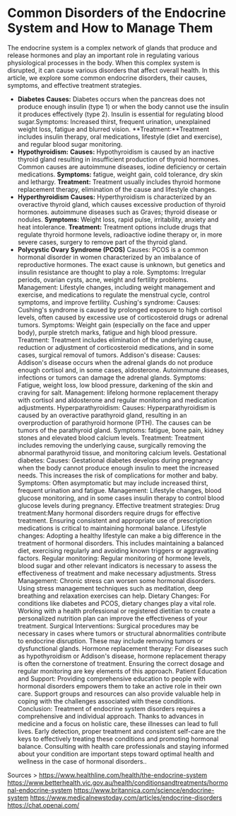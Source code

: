 # Common Disorders of the Endocrine System and How to Manage Them

The endocrine system is a complex network of glands that produce and release hormones and play an important role in regulating various physiological processes in the body. When this complex system is disrupted, it can cause various disorders that affect overall health. In this article, we explore some common endocrine disorders, their causes, symptoms, and effective treatment strategies.

+ **Diabetes** 
**Causes:** Diabetes occurs when the pancreas does not produce enough insulin (type 1) or when the body cannot use the insulin it produces effectively (type 2). Insulin is essential for regulating blood sugar.Symptoms: Increased thirst, frequent urination, unexplained weight loss, fatigue and blurred vision.
**Treatment:**Treatment includes insulin therapy, oral medications, lifestyle (diet and exercise), and regular blood sugar monitoring.
+ **Hypothyroidism:**
**Causes:** Hypothyroidism is caused by an inactive thyroid gland resulting in insufficient production of thyroid hormones. Common causes are autoimmune diseases, iodine deficiency or certain medications.
**Symptoms:** fatigue, weight gain, cold tolerance, dry skin and lethargy.
**Treatment:** Treatment usually includes thyroid hormone replacement therapy, elimination of the cause and lifestyle changes.
+ **Hyperthyroidism**
**Causes:** Hyperthyroidism is characterized by an overactive thyroid gland, which causes excessive production of thyroid hormones. 
autoimmune diseases such as Graves; thyroid disease or nodules.
**Symptoms:** Weight loss, rapid pulse, irritability, anxiety and heat intolerance.
**Treatment:** Treatment options include drugs that regulate thyroid hormone levels, radioactive iodine therapy or, in more severe cases, surgery to remove part of the thyroid gland.
+ **Polycystic Ovary Syndrome (PCOS)**
Causes:
 PCOS is a common hormonal disorder in women characterized by an imbalance of reproductive hormones. The exact cause is unknown, but genetics and insulin resistance are thought to play a role.
Symptoms:
 Irregular periods, ovarian cysts, acne, weight and fertility problems.
Management:
 Lifestyle changes, including weight management and exercise, and medications to regulate the menstrual cycle, control symptoms, and improve fertility.
Cushing's syndrome:
Causes:
 Cushing's syndrome is caused by prolonged exposure to high cortisol levels, often caused by excessive use of corticosteroid drugs or adrenal tumors.
Symptoms:
 Weight gain (especially on the face and upper body), purple stretch marks, fatigue and high blood pressure.
Treatment: 
Treatment includes elimination of the underlying cause, reduction or adjustment of corticosteroid medications, and in some cases, surgical removal of tumors.
Addison's disease:
Causes:
 Addison's disease occurs when the adrenal glands do not produce enough cortisol and, in some cases, aldosterone. 
Autoimmune diseases, infections or tumors can damage the adrenal glands.
Symptoms: 
Fatigue, weight loss, low blood pressure, darkening of the skin and craving for salt.
Management: 
lifelong hormone replacement therapy with cortisol and aldosterone and regular monitoring and medication adjustments.
Hyperparathyroidism:
Causes:
 Hyperparathyroidism is caused by an overactive parathyroid gland, resulting in an overproduction of parathyroid hormone (PTH). The causes can be tumors of the parathyroid gland.
Symptoms: 
fatigue, bone pain, kidney stones and elevated blood calcium levels.
Treatment:
 Treatment includes removing the underlying cause, surgically removing the abnormal parathyroid tissue, and monitoring calcium levels.
Gestational diabetes:
Causes:
 Gestational diabetes develops during pregnancy when the body cannot produce enough insulin to meet the increased needs. This increases the risk of complications for mother and baby.
Symptoms:
 Often asymptomatic but may include increased thirst, frequent urination and fatigue.
Management: 
Lifestyle changes, blood glucose monitoring, and in some cases insulin therapy to control blood glucose levels during pregnancy.
Effective treatment strategies:
Drug treatment:Many hormonal disorders require drugs for effective treatment. Ensuring consistent and appropriate use of prescription medications is critical to maintaining hormonal balance.
Lifestyle changes:
Adopting a healthy lifestyle can make a big difference in the treatment of hormonal disorders. This includes maintaining a balanced diet, exercising regularly and avoiding known triggers or aggravating factors.
Regular monitoring:
Regular monitoring of hormone levels, blood sugar and other relevant indicators is necessary to assess the effectiveness of treatment and make necessary adjustments.
Stress Management:
Chronic stress can worsen some hormonal disorders. Using stress management techniques such as meditation, deep breathing and relaxation exercises can help.
Dietary Changes:
For conditions like diabetes and PCOS, dietary changes play a vital role. Working with a health professional or registered dietitian to create a personalized nutrition plan can improve the effectiveness of your treatment.
Surgical Interventions:
Surgical procedures may be necessary in cases where tumors or structural abnormalities contribute to endocrine disruption. These may include removing tumors or dysfunctional glands.
Hormone replacement therapy:
For diseases such as hypothyroidism or Addison's disease, hormone replacement therapy is often the cornerstone of treatment. Ensuring the correct dosage and regular monitoring are key elements of this approach.
Patient Education and Support:
Providing comprehensive education to people with hormonal disorders empowers them to take an active role in their own care. Support groups and resources can also provide valuable help in coping with the challenges associated with these conditions.
Conclusion:
Treatment of endocrine system disorders requires a comprehensive and individual approach. Thanks to advances in medicine and a focus on holistic care, these illnesses can lead to full lives. Early detection, proper treatment and consistent self-care are the keys to effectively treating these conditions and promoting hormonal balance. Consulting with health care professionals and staying informed about your condition are important steps toward optimal health and wellness in the case of hormonal disorders..

Sources > https://www.healthline.com/health/the-endocrine-system
https://www.betterhealth.vic.gov.au/health/conditionsandtreatments/hormonal-endocrine-system
https://www.britannica.com/science/endocrine-system
https://www.medicalnewstoday.com/articles/endocrine-disorders
https://chat.openai.com/



